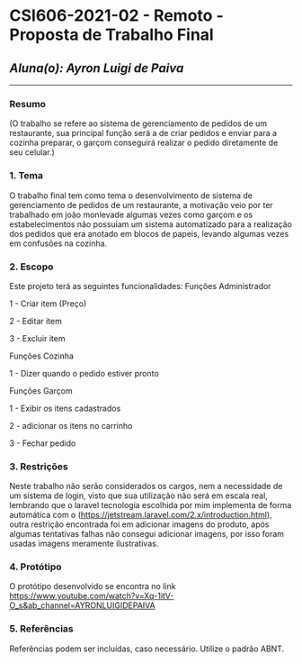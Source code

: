 # **CSI606-2021-02 - Remoto - Proposta de Trabalho Final**

## *Aluna(o): Ayron Luigi de Paiva*

--------------

<!-- Descrever um resumo sobre o trabalho. -->

### Resumo

  (O trabalho se refere ao sistema de gerenciamento de pedidos de um restaurante, sua principal função será a de criar pedidos e enviar para a cozinha preparar, o garçom conseguirá realizar o pedido diretamente de seu celular.)

<!-- Apresentar o tema. -->
### 1. Tema

  O trabalho final tem como tema o desenvolvimento de sistema de gerenciamento de pedidos de um restaurante, a motivação veio por ter trabalhado em joão monlevade algumas vezes como garçom e os estabelecimentos não possuiam um sistema automatizado para a realização dos pedidos que era anotado em blocos de papeis, levando algumas vezes em confusões na cozinha.

<!-- Descrever e limitar o escopo da aplicação. -->
### 2. Escopo

  Este projeto terá as seguintes funcionalidades:
  Funções Administrador
  
  1 - Criar item (Preço)
  
  2 - Editar item
  
  3 - Excluir item
  
  Funções Cozinha
  
  1 -  Dizer quando o pedido estiver pronto
  
  
  Funções Garçom
  
  1 - Exibir os itens cadastrados
  
  2 - adicionar os itens no carrinho
  
  3 - Fechar pedido

<!-- Apresentar restrições de funcionalidades e de escopo. -->
### 3. Restrições

  Neste trabalho não serão considerados os cargos, nem a necessidade de um sistema de login, visto que sua utilização não será em escala real, lembrando que o laravel tecnologia escolhida por mim implementa de forma automática com o (https://jetstream.laravel.com/2.x/introduction.html), outra restrição encontrada foi em adicionar imagens do produto, após algumas tentativas falhas não consegui adicionar imagens, por isso foram usadas imagens meramente ilustrativas.
<!-- Construir alguns protótipos para a aplicação, disponibilizá-los no Github e descrever o que foi considerado. //-->
### 4. Protótipo
  
  O protótipo desenvolvido se encontra no link https://www.youtube.com/watch?v=Xq-1itV-O_s&ab_channel=AYRONLUIGIDEPAIVA
  
### 5. Referências

  Referências podem ser incluídas, caso necessário. Utilize o padrão ABNT.
